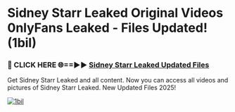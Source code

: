 # Sidney Starr Leaked Original Videos 0nlyFans Leaked - Files Updated! (1bil)

<h3>🔴 CLICK HERE 🌐==►► <a href="https://tinyurl.com/2m67pmp6" rel="nofollow">Sidney Starr Leaked Updated Files</a></h3>

Get Sidney Starr Leaked and all content. Now you can access all videos and pictures of Sidney Starr Leaked. New Updated Files 2025!

[![1bil](https://i.imgur.com/H4QAA4z.gif)](https://tinyurl.com/2m67pmp6)